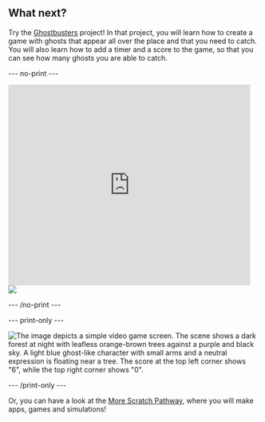 ## What next?

Try the [Ghostbusters](https://projects.raspberrypi.org/en/projects/ghostbusters?utm_source=pathway&utm_medium=whatnext&utm_campaign=projects) project! In that project, you will learn how to create a game with ghosts that appear all over the place and that you need to catch. You will also learn how to add a timer and a score to the game, so that you can see how many ghosts you are able to catch.



--- no-print ---

<div class="scratch-preview">
  <iframe allowtransparency="true" width="485" height="402" src="https://scratch.mit.edu/projects/embed/276874679/?autostart=false" frameborder="0" scrolling="no"></iframe>
  <img src="images/ghostbusters-static.png">
</div>

--- /no-print ---

--- print-only ---

![The image depicts a simple video game screen. The scene shows a dark forest at night with leafless orange-brown trees against a purple and black sky. A light blue ghost-like character with small arms and a neutral expression is floating near a tree. The score at the top left corner shows "6", while the top right corner shows "0".](images/ghostbusters-static.png)

--- /print-only ---

Or, you can have a look at the [More Scratch Pathway](https://projects.raspberrypi.org/en/pathways/more-scratch), where you will make apps, games and simulations!